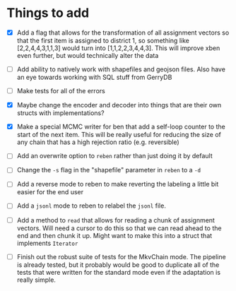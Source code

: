 # Things to add

- [x] Add a flag that allows for the transformation of all assignment vectors 
  so that the first item is assigned to district 1, so something like
  [2,2,4,4,3,1,1,3] would turn into [1,1,2,2,3,4,4,3]. This will improve
  xben even further, but would technically alter the data

- [ ] Add ability to natively work with shapefiles and geojson files. Also have
  an eye towards working with SQL stuff from GerryDB

- [ ] Make tests for all of the errors

- [x] Maybe change the encoder and decoder into things that are their own structs with
  implementations?

- [x] Make a special MCMC writer for ben that add a self-loop counter to the start of 
  the next item. This will be really useful for reducing the size of any chain that
  has a high rejection ratio (e.g. reversible)

- [ ] Add an overwrite option to `reben` rather than just doing it by default

- [ ] Change the `-s` flag in the "shapefile" parameter in `reben` to a `-d`

- [ ] Add a reverse mode to reben to make reverting the labeling a little bit
  easier for the end user

- [ ] Add a `jsonl` mode to reben to relabel the `jsonl` file.


- [ ] Add a method to `read` that allows for reading a chunk of assignment vectors.
  Will need a cursor to do this so that we can read ahead to the end and then 
  chunk it up. Might want to make this into a struct that implements `Iterator`

- [ ] Finish out the robust suite of tests for the MkvChain mode. The pipeline is
  already tested, but it probably would be good to duplicate all of the tests that 
  were written for the standard mode even if the adaptation is really simple.
